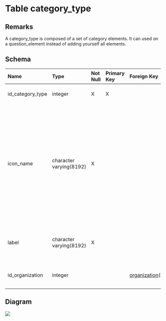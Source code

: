 # Table category\_type #
## Remarks ##
A category\_type is composed of a set of category elements. It can used on a question\_element instead of adding yourself all elements.

## Schema ##
| **Name** | **Type** | **Not Null** | **Primary Key** | **Foreign Key** | **Remarks** |
|:---------|:---------|:-------------|:----------------|:----------------|:------------|
| id\_category\_type | integer  | X            | X               |                 | This is the primary key of the table. |
| icon\_name | character varying(8192) | X            |                 |                 | It corresponds to the geometric type of the icon. It is represented by an enumeration in Java and can have one of these values : CIRCLE, CROSS, DIAMOND, SQUARE, STAR or TRIANGLE. |
| label    | character varying(8192) | X            |                 |                 | This is an human readable name for the category type. |
| id\_organization | integer  |              |                 | [organization](organization.md)(id\_organization) | This is a foreign key to the table organization. |

## Diagram ##
<img src='http://www.sigmah.org/svg_load.php?file=http://sigma-h.googlecode.com/svn/wiki/diagrams/category_type.svg' />
